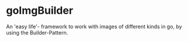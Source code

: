 # goImgBuilder
An 'easy life'- framework to work with images of different kinds in go, by using the Builder-Pattern.
